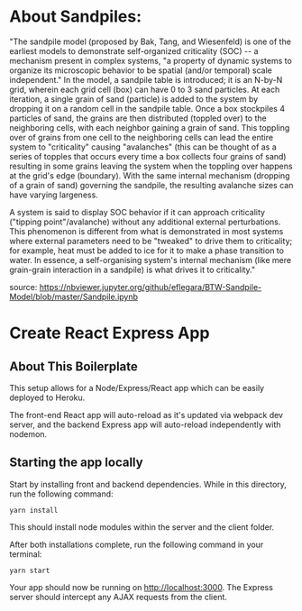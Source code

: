 # About Sandpiles:

"The sandpile model (proposed by Bak, Tang, and Wiesenfeld) is one of the earliest models to demonstrate self-organized criticality (SOC) -- a mechanism present in complex systems, "a property of dynamic systems to organize its microscopic behavior to be spatial (and/or temporal) scale independent." In the model, a sandpile table is introduced; it is an N-by-N grid, wherein each grid cell (box) can have 0 to 3 sand particles. At each iteration, a single grain of sand (particle) is added to the system by dropping it on a random cell in the sandpile table. Once a box stockpiles 4 particles of sand, the grains are then distributed (toppled over) to the neighboring cells, with each neighbor gaining a grain of sand. This toppling over of grains from one cell to the neighboring cells can lead the entire system to "criticality" causing "avalanches" (this can be thought of as a series of topples that occurs every time a box collects four grains of sand) resulting in some grains leaving the system when the toppling over happens at the grid's edge (boundary). With the same internal mechanism (dropping of a grain of sand) governing the sandpile, the resulting avalanche sizes can have varying largeness.

A system is said to display SOC behavior if it can approach criticality ("tipping point"/avalanche) without any additional external perturbations. This phenomenon is different from what is demonstrated in most systems where external parameters need to be "tweaked" to drive them to criticality; for example, heat must be added to ice for it to make a phase transition to water. In essence, a self-organising system's internal mechanism (like mere grain-grain interaction in a sandpile) is what drives it to criticality."

source: https://nbviewer.jupyter.org/github/eflegara/BTW-Sandpile-Model/blob/master/Sandpile.ipynb

# Create React Express App

## About This Boilerplate

This setup allows for a Node/Express/React app which can be easily deployed to Heroku.

The front-end React app will auto-reload as it's updated via webpack dev server, and the backend Express app will auto-reload independently with nodemon.

## Starting the app locally

Start by installing front and backend dependencies. While in this directory, run the following command:

```
yarn install
```

This should install node modules within the server and the client folder.

After both installations complete, run the following command in your terminal:

```
yarn start
```

Your app should now be running on <http://localhost:3000>. The Express server should intercept any AJAX requests from the client.
